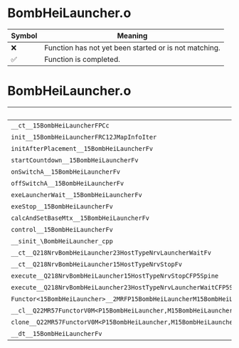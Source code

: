 # BombHeiLauncher.o
| Symbol | Meaning 
| ------------- | ------------- 
| :x: | Function has not yet been started or is not matching. 
| :white_check_mark: | Function is completed. 


# BombHeiLauncher.o
| Symbol | Decompiled? |
| ------------- | ------------- |
| `__ct__15BombHeiLauncherFPCc` | :x: |
| `init__15BombHeiLauncherFRC12JMapInfoIter` | :x: |
| `initAfterPlacement__15BombHeiLauncherFv` | :x: |
| `startCountdown__15BombHeiLauncherFv` | :x: |
| `onSwitchA__15BombHeiLauncherFv` | :x: |
| `offSwitchA__15BombHeiLauncherFv` | :x: |
| `exeLauncherWait__15BombHeiLauncherFv` | :x: |
| `exeStop__15BombHeiLauncherFv` | :x: |
| `calcAndSetBaseMtx__15BombHeiLauncherFv` | :x: |
| `control__15BombHeiLauncherFv` | :x: |
| `__sinit_\BombHeiLauncher_cpp` | :x: |
| `__ct__Q218NrvBombHeiLauncher23HostTypeNrvLauncherWaitFv` | :x: |
| `__ct__Q218NrvBombHeiLauncher15HostTypeNrvStopFv` | :x: |
| `execute__Q218NrvBombHeiLauncher15HostTypeNrvStopCFP5Spine` | :x: |
| `execute__Q218NrvBombHeiLauncher23HostTypeNrvLauncherWaitCFP5Spine` | :x: |
| `Functor<15BombHeiLauncher>__2MRFP15BombHeiLauncherM15BombHeiLauncherFPCvPv_v_Q22MR57FunctorV0M<P15BombHeiLauncher,M15BombHeiLauncherFPCvPv_v>` | :x: |
| `__cl__Q22MR57FunctorV0M<P15BombHeiLauncher,M15BombHeiLauncherFPCvPv_v>CFv` | :x: |
| `clone__Q22MR57FunctorV0M<P15BombHeiLauncher,M15BombHeiLauncherFPCvPv_v>CFP7JKRHeap` | :x: |
| `__dt__15BombHeiLauncherFv` | :x: |
